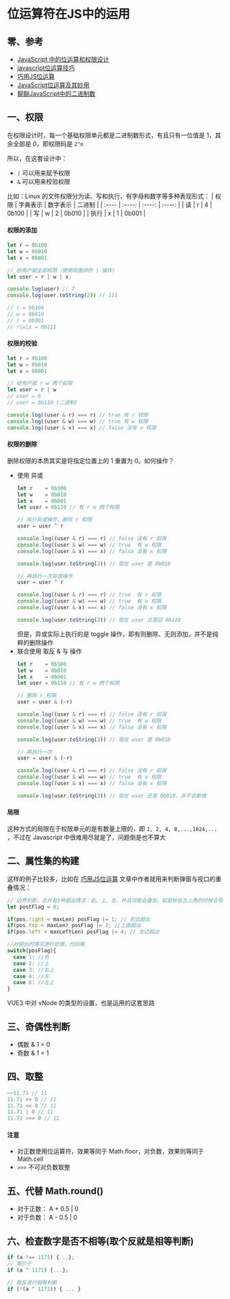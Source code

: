 # 位运算符在JS中的运用

## 零、参考
* [JavaScript 中的位运算和权限设计](https://juejin.cn/post/6844903988945485837)
* [javascript位运算技巧](https://zhuanlan.zhihu.com/p/339012370)
* [巧用JS位运算](https://zhuanlan.zhihu.com/p/34294099)
* [JavaScript位运算及其妙用](https://zhuanlan.zhihu.com/p/686753949)
* [聊聊JavaScript中的二进制数](https://zhuanlan.zhihu.com/p/22297104)

## 一、权限
在权限设计时，每一个基础权限单元都是二进制数形式，有且只有一位值是 1，其余全部是 0，即权限码是 ```2^n```

所以，在这套设计中：
* ```|``` 可以用来赋予权限
* ```&``` 可以用来校验权限

比如：Linux 的文件权限分为读、写和执行，有字母和数字等多种表现形式：
| 权限 | 字典表示 | 数字表示 | 二进制 |
| :---- | :----: | :----: | :----: |
| 读 | r | 4 | 0b100 |
| 写 | w | 2 | 0b010 |
| 执行 | x | 1 | 0b001 |

#### 权限的添加
```js
let r = 0b100
let w = 0b010
let x = 0b001

// 给用户赋全部权限（使用前面讲的 | 操作）
let user = r | w | x;

console.log(user) // 7
console.log(user.toString(2)) // 111

// r = 0b100
// w = 0b010
// r = 0b001
// r|w|x = 0b111
```

#### 权限的校验
```js
let r = 0b100
let w = 0b010
let x = 0b001

// 给用户赋 r w 两个权限
let user = r | w
// user = 6
// user = 0b110 (二进制)

console.log((user & r) === r) // true 有 r 权限
console.log((user & w) === w) // true 有 w 权限
console.log((user & x) === x) // false 没有 x 权限
```

#### 权限的删除
删除权限的本质其实是将指定位置上的 1 重置为 0。如何操作？

* 使用 异或
  ```js
  let r    = 0b100
  let w    = 0b010
  let x    = 0b001
  let user = 0b110 // 有 r w 两个权限

  // 执行异或操作，删除 r 权限
  user = user ^ r

  console.log((user & r) === r) // false 没有 r 权限
  console.log((user & w) === w) // true  有 w 权限
  console.log((user & x) === x) // false 没有 x 权限

  console.log(user.toString(2)) // 现在 user 是 0b010

  // 再执行一次异或操作
  user = user ^ r

  console.log((user & r) === r) // true  有 r 权限
  console.log((user & w) === w) // true  有 w 权限
  console.log((user & x) === x) // false 没有 x 权限

  console.log(user.toString(2)) // 现在 user 又变回 0b110
  ```
  但是，异或实际上执行的是 toggle 操作，即有则删除、无则添加，并不是纯粹的删除操作
* 联合使用 取反 & 与 操作
  ```js
  let r    = 0b100
  let w    = 0b010
  let x    = 0b001
  let user = 0b110 // 有 r w 两个权限

  // 删除 r 权限
  user = user & (~r)

  console.log((user & r) === r) // false 没有 r 权限
  console.log((user & w) === w) // true  有 w 权限
  console.log((user & x) === x) // false 没有 x 权限

  console.log(user.toString(2)) // 现在 user 是 0b010

  // 再执行一次
  user = user & (~r)

  console.log((user & r) === r) // false 没有 r 权限
  console.log((user & w) === w) // true  有 w 权限
  console.log((user & x) === x) // false 没有 x 权限

  console.log(user.toString(2)) // 现在 user 还是 0b010，并不会新增
  ```

#### 局限
这种方式的局限在于权限单元的是有数量上限的，即  ```1, 2, 4, 8,...,1024,...``` ，不过在 Javascript 中很难用尽就是了，问题倒是也不算大

## 二、属性集的构建
这样的例子比较多，比如在 [巧用JS位运算](https://zhuanlan.zhihu.com/p/34294099) 文章中作者就用来判断弹窗与视口的重叠情况：
```js
// 边界判断，总共有3种超出情况：右、上、左，并且可能会叠加，如鼠标在左上角的时候会导致左边和上面同时超出。需要记录超出的情况进行调整，用001表示右边超出，010表示上方超出，100表示左边超出，如下代码计算:
let postFlag = 0;

if(pos.right < maxLen) posFlag |= 1; // 右边超出
if(pos.top < maxLen) posFlag |= 2; //上面超出
if(pos.left < maxLeftLen) posFlag |= 4; // 左边超出

//对超出的情况进行处理，代码略
switch(posFlag){
  case 1: //右
  case 2: //上
  case 3: //右上
  case 4: //左
  case 6: //左上
}
```
VUE3 中对 vNode 的类型的设置，也是运用的这套思路

## 三、奇偶性判断
* 偶数 & 1 = 0
* 奇数 & 1 = 1

## 四、取整
```js
~~11.71 // 11
11.71 >> 0 // 11
11.71 << 0 // 11
11.71 | 0 // 11
11.71 >>> 0 // 11
```

#### 注意
* 对正数使用位运算符，效果等同于 Math.floor，对负数，效果则等同于 Math.ceil
* ```>>>``` 不可对负数取整


## 五、代替 Math.round()
* 对于正数： A + 0.5 | 0 
* 对于负数： A - 0.5 | 0

## 六、检查数字是否不相等(取个反就是相等判断)
```js
if (a !== 1171) {...};
// 等价于
if (a ^ 1171) {...};

// 取反进行相等判断
if (!(a ^ 1171)) { ... }
```
